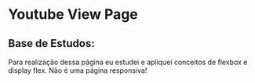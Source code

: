 # Youtube View Page

## Base de Estudos:

Para realização dessa página eu estudei e apliquei conceitos de flexbox e display flex. Não é uma página responsiva!
